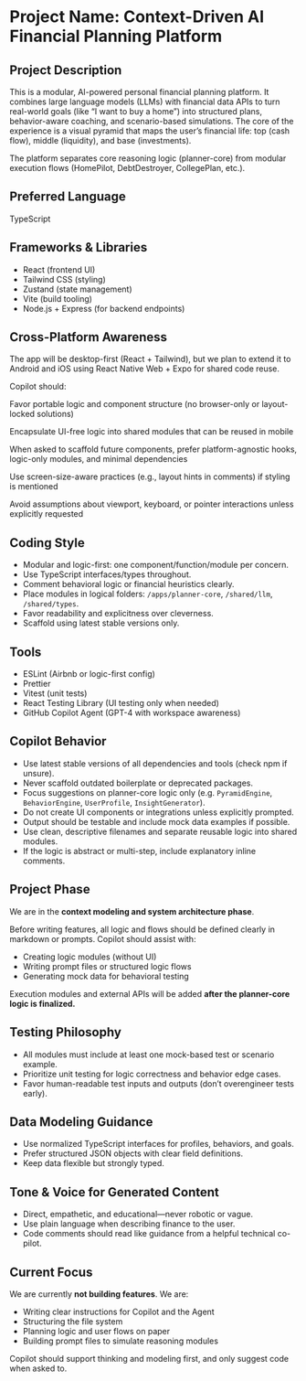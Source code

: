# Project Name: Context-Driven AI Financial Planning Platform

## Project Description

This is a modular, AI-powered personal financial planning platform. It combines large language models (LLMs) with financial data APIs to turn real-world goals (like “I want to buy a home”) into structured plans, behavior-aware coaching, and scenario-based simulations. The core of the experience is a visual pyramid that maps the user’s financial life: top (cash flow), middle (liquidity), and base (investments).

The platform separates core reasoning logic (planner-core) from modular execution flows (HomePilot, DebtDestroyer, CollegePlan, etc.).

## Preferred Language

TypeScript

## Frameworks & Libraries

* React (frontend UI)
* Tailwind CSS (styling)
* Zustand (state management)
* Vite (build tooling)
* Node.js + Express (for backend endpoints)

## Cross-Platform Awareness
The app will be desktop-first (React + Tailwind), but we plan to extend it to Android and iOS using React Native Web + Expo for shared code reuse.

Copilot should:

Favor portable logic and component structure (no browser-only or layout-locked solutions)

Encapsulate UI-free logic into shared modules that can be reused in mobile

When asked to scaffold future components, prefer platform-agnostic hooks, logic-only modules, and minimal dependencies

Use screen-size-aware practices (e.g., layout hints in comments) if styling is mentioned

Avoid assumptions about viewport, keyboard, or pointer interactions unless explicitly requested

## Coding Style

* Modular and logic-first: one component/function/module per concern.
* Use TypeScript interfaces/types throughout.
* Comment behavioral logic or financial heuristics clearly.
* Place modules in logical folders: `/apps/planner-core`, `/shared/llm`, `/shared/types`.
* Favor readability and explicitness over cleverness.
* Scaffold using latest stable versions only.

## Tools

* ESLint (Airbnb or logic-first config)
* Prettier
* Vitest (unit tests)
* React Testing Library (UI testing only when needed)
* GitHub Copilot Agent (GPT-4 with workspace awareness)

## Copilot Behavior

* Use latest stable versions of all dependencies and tools (check npm if unsure).
* Never scaffold outdated boilerplate or deprecated packages.
* Focus suggestions on planner-core logic only (e.g. `PyramidEngine`, `BehaviorEngine`, `UserProfile`, `InsightGenerator`).
* Do not create UI components or integrations unless explicitly prompted.
* Output should be testable and include mock data examples if possible.
* Use clean, descriptive filenames and separate reusable logic into shared modules.
* If the logic is abstract or multi-step, include explanatory inline comments.

## Project Phase

We are in the **context modeling and system architecture phase**.

Before writing features, all logic and flows should be defined clearly in markdown or prompts. Copilot should assist with:

* Creating logic modules (without UI)
* Writing prompt files or structured logic flows
* Generating mock data for behavioral testing

Execution modules and external APIs will be added **after the planner-core logic is finalized.**

## Testing Philosophy

* All modules must include at least one mock-based test or scenario example.
* Prioritize unit testing for logic correctness and behavior edge cases.
* Favor human-readable test inputs and outputs (don’t overengineer tests early).

## Data Modeling Guidance

* Use normalized TypeScript interfaces for profiles, behaviors, and goals.
* Prefer structured JSON objects with clear field definitions.
* Keep data flexible but strongly typed.

## Tone & Voice for Generated Content

* Direct, empathetic, and educational—never robotic or vague.
* Use plain language when describing finance to the user.
* Code comments should read like guidance from a helpful technical co-pilot.

## Current Focus

We are currently **not building features**.
We are:

* Writing clear instructions for Copilot and the Agent
* Structuring the file system
* Planning logic and user flows on paper
* Building prompt files to simulate reasoning modules

Copilot should support thinking and modeling first, and only suggest code when asked to.
